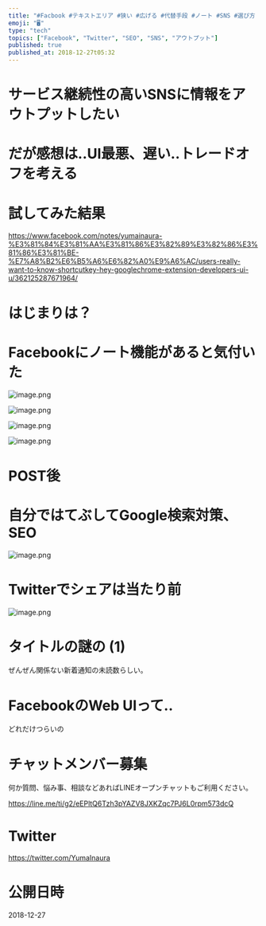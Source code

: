 ```yaml
---
title: "#Facbook #テキストエリア #狭い #広げる #代替手段 #ノート #SNS #選び方 #UI #UX @yumainaura"
emoji: "🖥"
type: "tech"
topics: ["Facebook", "Twitter", "SEO", "SNS", "アウトプット"]
published: true
published_at: 2018-12-27t05:32
---
```


# サービス継続性の高いSNSに情報をアウトプットしたい

# だが感想は‥UI最悪、遅い‥トレードオフを考える

# 試してみた結果

https://www.facebook.com/notes/yumainaura-%E3%81%84%E3%81%AA%E3%81%86%E3%82%89%E3%82%86%E3%81%86%E3%81%BE-%E7%A8%B2%E6%B5%A6%E6%82%A0%E9%A6%AC/users-really-want-to-know-shortcutkey-hey-googlechrome-extension-developers-ui-u/362125287671964/

# はじまりは？

# Facebookにノート機能があると気付いた

![image.png](https://qiita-image-store.s3.amazonaws.com/0/89618/1b9f2fe7-b909-286d-9d22-39c193dc25f1.png)

![image.png](https://qiita-image-store.s3.amazonaws.com/0/89618/cce0f1a5-d08d-071d-9bb6-23bd48f6bb22.png)

![image.png](https://qiita-image-store.s3.amazonaws.com/0/89618/5fa1b6a7-c5d0-fd5a-2cd1-512188d14d66.png)


![image.png](https://qiita-image-store.s3.amazonaws.com/0/89618/b4ec19a1-6982-fd08-8a01-4849ca78fd2f.png)

# POST後

# 自分ではてぶしてGoogle検索対策、SEO

![image.png](https://qiita-image-store.s3.amazonaws.com/0/89618/9aa142d1-9144-58a3-2e08-a17de878259c.png)

# Twitterでシェアは当たり前

![image.png](https://qiita-image-store.s3.amazonaws.com/0/89618/f784c510-7844-2fa3-478a-41ffdb902e37.png)

# タイトルの謎の (1)

ぜんぜん関係ない新着通知の未読数らしい。

# FacebookのWeb UIって‥

どれだけつらいの








<!-- Update From Qiita API -->

# チャットメンバー募集


何か質問、悩み事、相談などあればLINEオープンチャットもご利用ください。

https://line.me/ti/g2/eEPltQ6Tzh3pYAZV8JXKZqc7PJ6L0rpm573dcQ





# Twitter


https://twitter.com/YumaInaura


<!-- Update From Qiita API -->



# 公開日時

2018-12-27
